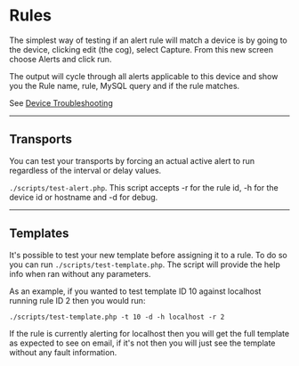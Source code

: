 # Rules

The simplest way of testing if an alert rule will match a device is by
going to the device, clicking edit (the cog), select Capture. From
this new screen choose Alerts and click run.

The output will cycle through all alerts applicable to this device and
show you the Rule name, rule, MySQL query and if the rule matches.

See [Device Troubleshooting](../Support/Device-Troubleshooting.md)

---

## Transports

You can test your transports by forcing an actual active alert to run
regardless of the interval or delay values.

`./scripts/test-alert.php`. This script accepts -r for the rule id, -h
for the device id or hostname and -d for debug.

---

## Templates

It's possible to test your new template before assigning it to a
rule. To do so you can run `./scripts/test-template.php`. The script
will provide the help info when ran without any parameters.

As an example, if you wanted to test template ID 10 against localhost
running rule ID 2 then you would run:

`./scripts/test-template.php -t 10 -d -h localhost -r 2`

If the rule is currently alerting for localhost then you will get the
full template as expected to see on email, if it's not then you will
just see the template without any fault information.




